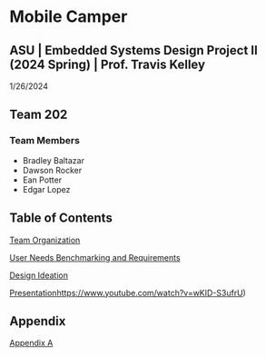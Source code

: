 
# Mobile Camper

## ASU | Embedded Systems Design Project II (2024 Spring) | Prof. Travis Kelley

1/26/2024

## Team 202 


### Team Members

* Bradley Baltazar
* Dawson Rocker
* Ean Potter
* Edgar Lopez

## Table of Contents

[Team Organization](/Team_Organization.md)

[User Needs Benchmarking and Requirements](/User_Needs_Benchmarking_and_Requirements.md)

[Design Ideation](/Design_Ideation.md)

[Presentation](https://www.youtube.com/watch?v=wKID-S3ufrU)https://www.youtube.com/watch?v=wKID-S3ufrU)

## Appendix

[Appendix A](Appendix_A.md)


